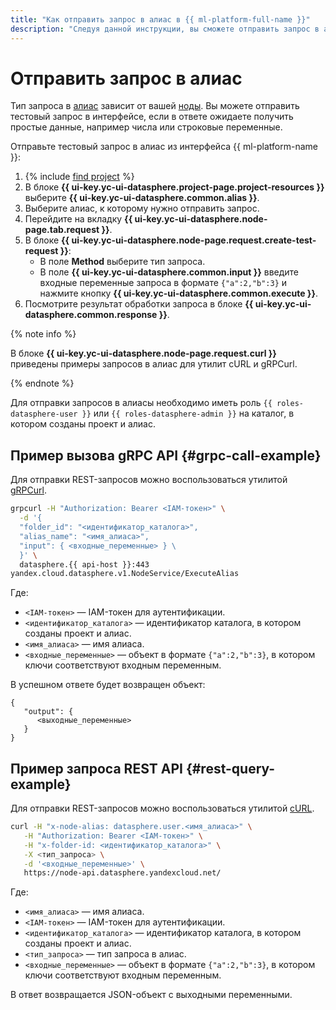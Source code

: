 ```yaml
---
title: "Как отправить запрос в алиас в {{ ml-platform-full-name }}"
description: "Следуя данной инструкции, вы сможете отправить запрос в алиас." 
---
```


# Отправить запрос в алиас

Тип запроса в [алиас](../../concepts/deploy/index.md#alias) зависит от вашей [ноды](../../concepts/deploy/index.md#node). Вы можете отправить тестовый запрос в интерфейсе, если в ответе ожидаете получить простые данные, например числа или строковые переменные.

Отправьте тестовый запрос в алиас из интерфейса {{ ml-platform-name }}:

1. {% include [find project](../../../_includes/datasphere/ui-find-project.md) %}
1. В блоке **{{ ui-key.yc-ui-datasphere.project-page.project-resources }}** выберите **{{ ui-key.yc-ui-datasphere.common.alias }}**.
1. Выберите алиас, к которому нужно отправить запрос.
1. Перейдите на вкладку **{{ ui-key.yc-ui-datasphere.node-page.tab.request }}**.
1. В блоке **{{ ui-key.yc-ui-datasphere.node-page.request.create-test-request }}**:
   * В поле **Method** выберите тип запроса.
   * В поле **{{ ui-key.yc-ui-datasphere.common.input }}** введите входные переменные запроса в формате `{"a":2,"b":3}` и нажмите кнопку **{{ ui-key.yc-ui-datasphere.common.execute }}**.
1. Посмотрите результат обработки запроса в блоке **{{ ui-key.yc-ui-datasphere.common.response }}**.

{% note info %}

В блоке **{{ ui-key.yc-ui-datasphere.node-page.request.curl }}** приведены примеры запросов в алиас для утилит cURL и gRPCurl.

{% endnote %}

Для отправки запросов в алиасы необходимо иметь роль `{{ roles-datasphere-user }}` или `{{ roles-datasphere-admin }}` на каталог, в котором созданы проект и алиас.

## Пример вызова gRPC API {#grpc-call-example}

Для отправки REST-запросов можно воспользоваться утилитой [gRPCurl](https://github.com/fullstorydev/grpcurl).

```bash
grpcurl -H "Authorization: Bearer <IAM-токен>" \
  -d '{
  "folder_id": "<идентификатор_каталога>",
  "alias_name": "<имя_алиаса>",
  "input": { <входные_переменные> } \
  }' \
  datasphere.{{ api-host }}:443
yandex.cloud.datasphere.v1.NodeService/ExecuteAlias
```

Где:

* `<IAM-токен>` — IAM-токен для аутентификации.
* `<идентификатор_каталога>` — идентификатор каталога, в котором созданы проект и алиас.
* `<имя_алиаса>` — имя алиаса.
* `<входные_переменные>` — объект в формате `{"a":2,"b":3}`, в котором ключи соответствуют входным переменным.

В успешном ответе будет возвращен объект:

```
{
   "output": {
      <выходные_переменные>
   }
}
```

## Пример запроса REST API {#rest-query-example}

Для отправки REST-запросов можно воспользоваться утилитой [cURL](https://curl.se).

```bash
curl -H "x-node-alias: datasphere.user.<имя_алиаса>" \
   -H "Authorization: Bearer <IAM-токен>" \
   -H "x-folder-id: <идентификатор_каталога>" \
   -X <тип_запроса> \
   -d '<входные_переменные>' \
   https://node-api.datasphere.yandexcloud.net/
```

Где:

* `<имя_алиаса>` — имя алиаса.
* `<IAM-токен>` — IAM-токен для аутентификации.
* `<идентификатор_каталога>` — идентификатор каталога, в котором созданы проект и алиас.
* `<тип_запроса>` — тип запроса в алиас.
* `<входные_переменные>` — объект в формате `{"a":2,"b":3}`, в котором ключи соответствуют входным переменным.

В ответ возвращается JSON-объект с выходными переменными.